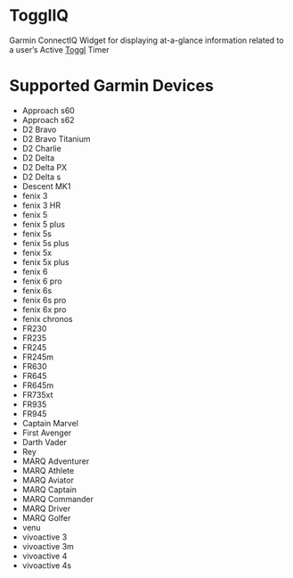 # TogglIQ

Garmin ConnectIQ Widget for displaying at-a-glance information related to a user’s Active [Toggl](https://toggl.com/) Timer

# Supported Garmin Devices
- Approach s60
- Approach s62
- D2 Bravo
- D2 Bravo Titanium
- D2 Charlie
- D2 Delta
- D2 Delta PX
- D2 Delta s
- Descent MK1
- fenix 3
- fenix 3 HR
- fenix 5
- fenix 5 plus
- fenix 5s
- fenix 5s plus
- fenix 5x
- fenix 5x plus
- fenix 6
- fenix 6 pro
- fenix 6s
- fenix 6s pro
- fenix 6x pro
- fenix chronos
- FR230
- FR235
- FR245
- FR245m
- FR630
- FR645
- FR645m
- FR735xt
- FR935
- FR945
- Captain Marvel
- First Avenger
- Darth Vader
- Rey
- MARQ Adventurer
- MARQ Athlete
- MARQ Aviator
- MARQ Captain
- MARQ Commander
- MARQ Driver
- MARQ Golfer
- venu
- vivoactive 3
- vivoactive 3m
- vivoactive 4
- vivoactive 4s

